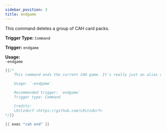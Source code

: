 ```yaml
---
sidebar_position: 3
title: endgame
---
```


This command deletes a group of CAH card packs.

**Trigger Type:** `Command`

**Trigger:** `endgame`

**Usage:**  
`-endgame`

```go
{{/*
	This command ends the current CAH game. It's really just an alias of `cah end`, added for syntactic consistency with `newgame` in this command set.

	Usage: `-endgame`

	Recommended trigger: `endgame`
	Trigger type: Command

	Credits:
	LRitzdorf <https://github.com/LRitzdorf>
*/}}

{{ exec "cah end" }}
```
